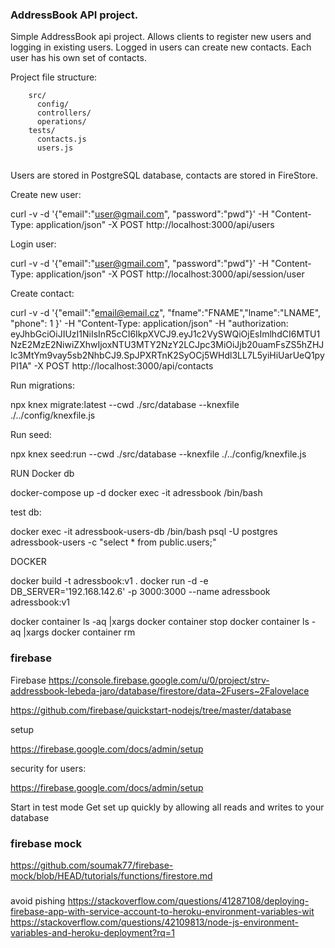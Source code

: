### AddressBook API project.

Simple AddressBook api project. Allows clients to register new users and logging in existing users. Logged in users can create new contacts. Each user has his own set of contacts.

Project file structure:
```    
    src/
      config/
      controllers/
      operations/
    tests/
      contacts.js
      users.js
      
```
Users are stored in PostgreSQL database, contacts are stored in FireStore.

Create new user:

curl -v -d '{"email":"user@gmail.com", "password":"pwd"}' -H "Content-Type: application/json" -X POST http://localhost:3000/api/users

Login user:

curl -v -d '{"email":"user@gmail.com", "password":"pwd"}' -H "Content-Type: application/json" -X POST http://localhost:3000/api/session/user

Create contact:

curl -v -d '{"email":"email@email.cz", "fname":"FNAME","lname":"LNAME", "phone": 1 }' -H "Content-Type: application/json"  -H "authorization: eyJhbGciOiJIUzI1NiIsInR5cCI6IkpXVCJ9.eyJ1c2VySWQiOjEsImlhdCI6MTU1NzE2MzE2NiwiZXhwIjoxNTU3MTY2NzY2LCJpc3MiOiJjb20uamFsZS5hZHJlc3MtYm9vay5sb2NhbCJ9.SpJPXRTnK2SyOCj5WHdl3LL7L5yiHiUarUeQ1pyPI1A" -X POST http://localhost:3000/api/contacts

Run migrations: 

npx knex migrate:latest --cwd ./src/database --knexfile ./../config/knexfile.js

Run seed: 

npx knex seed:run --cwd ./src/database --knexfile ./../config/knexfile.js

RUN Docker db

docker-compose up -d
docker exec -it adressbook /bin/bash

test db: 

  docker exec -it adressbook-users-db /bin/bash
  psql -U postgres adressbook-users -c "select * from public.users;"

DOCKER

docker build -t adressbook:v1 .
docker  run -d -e DB_SERVER='192.168.142.6' -p 3000:3000  --name adressbook adressbook:v1

docker container ls -aq |xargs docker container stop
docker container ls -aq |xargs docker container rm






### firebase

Firebase
https://console.firebase.google.com/u/0/project/strv-addressbook-lebeda-jaro/database/firestore/data~2Fusers~2Falovelace

https://github.com/firebase/quickstart-nodejs/tree/master/database

setup

https://firebase.google.com/docs/admin/setup

security for users:

https://firebase.google.com/docs/admin/setup

Start in test mode
Get set up quickly by allowing all reads and writes to your database 

### firebase mock
https://github.com/soumak77/firebase-mock/blob/HEAD/tutorials/functions/firestore.md



### 
avoid pishing https://stackoverflow.com/questions/41287108/deploying-firebase-app-with-service-account-to-heroku-environment-variables-wit
https://stackoverflow.com/questions/42109813/node-js-environment-variables-and-heroku-deployment?rq=1
